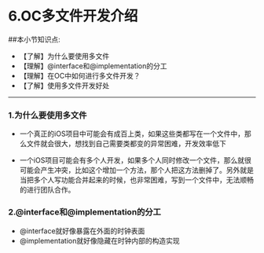 # 6.OC多文件开发介绍

##本小节知识点:

* 【了解】为什么要使用多文件
* 【理解】@interface和@implementation的分工
* 【理解】在OC中如何进行多文件开发？
* 【了解】使用多文件开发好处
***

### 1.为什么要使用多文件

* 一个真正的iOS项目中可能会有成百上类，如果这些类都写在一个文件中，那么文件就会很大，想找到自己需要类都变的异常困难，开发效率低下

* 一个iOS项目可能会有多个人开发，如果多个人同时修改一个文件，那么就很可能会产生冲突，比如这个增加一个方法，那个人把这方法删掉了。另外就是当把多个人写功能合并起来的时候，也非常困难，写到一个文件中，无法顺畅的进行团队合作。

### 2.@interface和@implementation的分工
* @interface就好像暴露在外面的时钟表面
* @implementation就好像隐藏在时钟内部的构造实现


